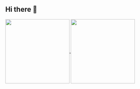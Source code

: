 ## Hi there 👋

<a href="https://github.com/imMuriloNeres/github-readme-stats">
  <img height=200 align="center" src="https://github-readme-stats.vercel.app/api?username=imMuriloNeres&theme=onedark" />
</a>
<a href="https://github.com/imMuriloNeres/convoychat">
  <img height=200 align="center" src="https://github-readme-stats.vercel.app/api/top-langs?username=imMuriloNeres&layout=compact&langs_count=8&card_width=100" />
</a>


<!--
**imMuriloNeres/imMuriloNeres** is a ✨ _special_ ✨ repository because its `README.md` (this file) appears on your GitHub profile.

Here are some ideas to get you started:

- 🔭 I’m currently working on ...
- 🌱 I’m currently learning ...
- 👯 I’m looking to collaborate on ...
- 🤔 I’m looking for help with ...
- 💬 Ask me about ...
- 📫 How to reach me: ...
- 😄 Pronouns: ...
- ⚡ Fun fact: ...
-->
